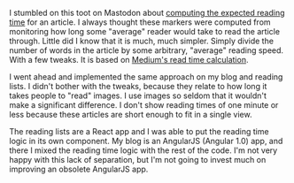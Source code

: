 I stumbled on this toot on Mastodon about
[computing the expected reading time](https://techhub.social/@ethauvin@mastodon.social/111476823867158000)
for an article.  I always thought these markers were computed from monitoring
how long some "average" reader would take to read the article through.  Little
did I know that it is much, much simpler.  Simply divide the number of words in
the article by some arbitrary, "average" reading speed.  With a few tweaks.  It
is based on
[Medium's read time calculation](https://blog.medium.com/read-time-and-you-bc2048ab620c).

I went ahead and implemented the same approach on my blog and reading lists.  I
didn't bother with the tweaks, because they relate to how long it takes people
to "read" images.  I use images so seldom that it wouldn't make a significant
difference.  I don't show reading times of one minute or less because these
articles are short enough to fit in a single view.

The reading lists are a React app and I was able to put the reading time logic
in its own component.  My blog is an AngularJS (Angular 1.0) app, and there I
mixed the reading time logic with the rest of the code.  I'm not very happy with
this lack of separation, but I'm not going to invest much on improving an
obsolete AngularJS app.
